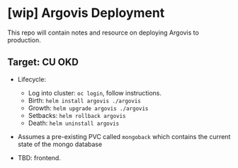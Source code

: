 # [wip] Argovis Deployment

This repo will contain notes and resource on deploying Argovis to production.

## Target: CU OKD

 - Lifecycle:
   - Log into cluster: `oc login`, follow instructions.
   - Birth: `helm install argovis ./argovis`
   - Growth: `helm upgrade argovis ./argovis`
   - Setbacks: `helm rollback argovis`
   - Death: `helm uninstall argovis` 

 - Assumes a pre-existing PVC called `mongoback` which contains the current state of the mongo database
 - TBD: frontend.
